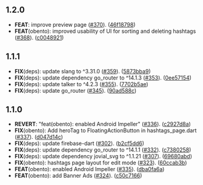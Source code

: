 ## 1.2.0

 - **FEAT**: improve preview page ([#370](https://github.com/KoheiKanagu/garage/issues/370)). ([46f18798](https://github.com/KoheiKanagu/garage/commit/46f187980407265d929510db954a05b5ec74a4ed))
 - **FEAT**(obento): improved usability of UI for sorting and deleting hashtags ([#368](https://github.com/KoheiKanagu/garage/issues/368)). ([c0048921](https://github.com/KoheiKanagu/garage/commit/c0048921a270b811f9e1d54b372532980f2ff56d))

## 1.1.1

 - **FIX**(deps): update slang to ^3.31.0 ([#359](https://github.com/KoheiKanagu/garage/issues/359)). ([5873bba9](https://github.com/KoheiKanagu/garage/commit/5873bba9fdcf8e2df88622021c609d1fe52237d8))
 - **FIX**(deps): update dependency go_router to ^14.1.3 ([#353](https://github.com/KoheiKanagu/garage/issues/353)). ([0ee57154](https://github.com/KoheiKanagu/garage/commit/0ee5715438bca535fc5ca51700de6ea0f1bb8a58))
 - **FIX**(deps): update talker to ^4.2.3 ([#355](https://github.com/KoheiKanagu/garage/issues/355)). ([7702b5ae](https://github.com/KoheiKanagu/garage/commit/7702b5aef703fafd6878c665309a8f70b0a32e96))
 - **FIX**(deps): update go_router ([#345](https://github.com/KoheiKanagu/garage/issues/345)). ([90ad588c](https://github.com/KoheiKanagu/garage/commit/90ad588cd4fb5ae7bf7b4336c9f2566df9830d32))

## 1.1.0

 - **REVERT**: "feat(obento): enabled Android Impeller" ([#336](https://github.com/KoheiKanagu/garage/issues/336)). ([c2927d8a](https://github.com/KoheiKanagu/garage/commit/c2927d8a849a45832898fa99eb2b2dc03237ab0d))
 - **FIX**(obento): Add heroTag to FloatingActionButton in hashtags_page.dart ([#337](https://github.com/KoheiKanagu/garage/issues/337)). ([d047d14c](https://github.com/KoheiKanagu/garage/commit/d047d14ca13d79208ed516a40ad95cc78b17633a))
 - **FIX**(deps): update firebase-dart ([#302](https://github.com/KoheiKanagu/garage/issues/302)). ([b2cf5dd6](https://github.com/KoheiKanagu/garage/commit/b2cf5dd6240e700a5cf27bed547dae594304c7a6))
 - **FIX**(deps): update dependency go_router to ^14.1.1 ([#332](https://github.com/KoheiKanagu/garage/issues/332)). ([c7380258](https://github.com/KoheiKanagu/garage/commit/c7380258406ca7396de1b6c2e94c5c6cd8ef49b3))
 - **FIX**(deps): update dependency jovial_svg to ^1.1.21 ([#307](https://github.com/KoheiKanagu/garage/issues/307)). ([69680abd](https://github.com/KoheiKanagu/garage/commit/69680abddf83c82fce15f61071325e0668ee8d68))
 - **FIX**(obento): hashtags page layout for edit mode ([#323](https://github.com/KoheiKanagu/garage/issues/323)). ([60ccab3b](https://github.com/KoheiKanagu/garage/commit/60ccab3b46c40007826d53a9efad37c8202a7b79))
 - **FEAT**(obento): enabled Android Impeller ([#335](https://github.com/KoheiKanagu/garage/issues/335)). ([dba0fa6a](https://github.com/KoheiKanagu/garage/commit/dba0fa6a63a53034d2426cc1e931e1bcbb0fcd73))
 - **FEAT**(obento): add Banner Ads ([#324](https://github.com/KoheiKanagu/garage/issues/324)). ([c50c7166](https://github.com/KoheiKanagu/garage/commit/c50c7166ad93a0d4010aafbfc20d1c9ed400d919))

